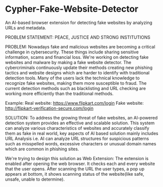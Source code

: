 # Cypher-Fake-Website-Detector
An AI-based browser extension for detecting fake websites by analyzing URLs and metadata.


PROBLEM STATEMENT: PEACE, JUSTICE AND STRONG INSTITUTIONS 

PROBLEM: Nowadays fake and malicious websites are becoming a critical challenge in cybersecurity. These things include sharing sensitive information, scams and financial loss. We're working on detecting fake websites and malware by making a fake website detector.
The cybercriminals continuously update their methods creating new phishing tactics and website designs which are harder to identify with traditional detection tools. Many of the users lack the technical knowledge to recognize fake websites, making them more susceptible to fraud. The current detection methods such as blacklisting and URL checking are working more efficiently than the traditional methods.

Example:
Real website: https://www.flipkart.com/login
Fake website: http://flipkart-verification-secure.com/login

SOLUTION: To address the growing threat of fake websites, an AI-powered detection system provides an effective and scalable solution. This system can analyze various characteristics of websites and accurately classify them as fake in real world, key aspects of AI based solution mainly includes URL Analysis i.e. AI can analyze URL structures for suspicious patterns such as misspelled words, excessive characters or unusual domain names which are common in phishing sites.

We're trying to design this solution as Web Extension: 
The extension is enabled after opening the web browser. It checks each and every website that the user opens. After scanning the URL the user types, a pop up appears at bottom, it shows scanning status of the website(like safe, unsafe, unable to determine).
